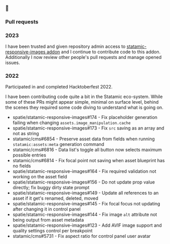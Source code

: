 ### 👋

### Pull requests

### 2023

I have been trusted and given repository admin access to [statamic-responsive-images addon](https://github.com/spatie/statamic-responsive-images) and I continue to contribute code to this addon. Additionally I now review other people's pull requests and manage opened issues.

### 2022

Participated in and completed Hacktoberfest 2022.

I have been contributing code quite a bit in the Statamic eco-system. While some of these PRs might appear simple, minimal on surface level, behind the scenes they required some code diving to understand what is going on.
- spatie/statamic-responsive-images#174 - Fix placeholder generation failing when changing `assets.image_manipulation.cache`
- spatie/statamic-responsive-images#173 - Fix `src` saving as an array and not as string
- statamic/cms#6854 - Preserve asset data from fields when running `statamic:assets:meta` generation command
- statamic/cms#6816 - Data list's toggle all button now selects maximum possible entries
- statamic/cms#6814 - Fix focal point not saving when asset blueprint has no fields
- spatie/statamic-responsive-images#164 - Fix required validation not working on the asset field
- spatie/statamic-responsive-images#156 - Do not update prop value directly; fix buggy dirty state prompt
- spatie/statamic-responsive-images#149 - Update all references to an asset if it get's renamed, deleted, moved
- spatie/statamic-responsive-images#145 - Fix focal focus not updating after changing it in control panel
- spatie/statamic-responsive-images#144 - Fix image `alt` attribute not being output from asset metadata
- spatie/statamic-responsive-images#123 - Add AVIF image support and quality settings control per breakpoint
- statamic/cms#5731 - Fix aspect ratio for control panel user avatar
